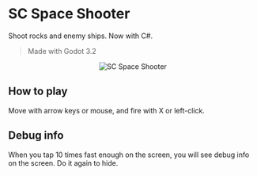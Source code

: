 # SC Space Shooter

Shoot rocks and enemy ships.
Now with C#.

> Made with Godot 3.2

<p style="text-align: center">
  <img src="./assets/sc-space-shooter.gif" alt="SC Space Shooter" />
</p>

## How to play

Move with arrow keys or mouse, and fire with X or left-click.

## Debug info

When you tap 10 times fast enough on the screen, you will see debug info on the screen.
Do it again to hide.
